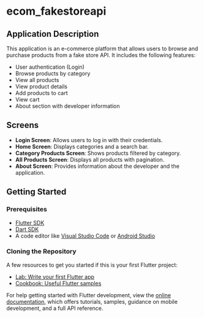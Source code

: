 # ecom_fakestoreapi

## Application Description

This application is an e-commerce platform that allows users to browse and purchase products from a fake store API. It includes the following features:
- User authentication (Login)
- Browse products by category
- View all products
- View product details
- Add products to cart
- View cart
- About section with developer information

## Screens

- **Login Screen**: Allows users to log in with their credentials.
- **Home Screen**: Displays categories and a search bar.
- **Category Products Screen**: Shows products filtered by category.
- **All Products Screen**: Displays all products with pagination.
- **About Screen**: Provides information about the developer and the application.

## Getting Started

### Prerequisites

- [Flutter SDK](https://flutter.dev/docs/get-started/install)
- [Dart SDK](https://dart.dev/get-dart)
- A code editor like [Visual Studio Code](https://code.visualstudio.com/) or [Android Studio](https://developer.android.com/studio)

### Cloning the Repository

A few resources to get you started if this is your first Flutter project:

- [Lab: Write your first Flutter app](https://docs.flutter.dev/get-started/codelab)
- [Cookbook: Useful Flutter samples](https://docs.flutter.dev/cookbook)

For help getting started with Flutter development, view the
[online documentation](https://docs.flutter.dev/), which offers tutorials,
samples, guidance on mobile development, and a full API reference.
